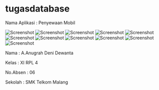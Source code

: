 # tugasdatabase
Nama Aplikasi : Penyewaan Mobil

![Screenshot](https://cloud.githubusercontent.com/assets/22131954/23587922/f7023590-01e7-11e7-885c-6daa765a44b6.PNG)
![Screenshot](https://cloud.githubusercontent.com/assets/22131954/23587912/f687cb7a-01e7-11e7-93c4-349b54f74daf.PNG)
![Screenshot](https://cloud.githubusercontent.com/assets/22131954/23587913/f68f4c42-01e7-11e7-81aa-5f1e6eca8a01.PNG)
![Screenshot](https://cloud.githubusercontent.com/assets/22131954/23587914/f69364bc-01e7-11e7-9aef-4da132f94aec.PNG)
![Screenshot](https://cloud.githubusercontent.com/assets/22131954/23587915/f697504a-01e7-11e7-83e3-695bc5c81886.PNG)
![Screenshot](https://cloud.githubusercontent.com/assets/22131954/23587916/f69f59f2-01e7-11e7-9182-920313f547cf.PNG)
![Screenshot](https://cloud.githubusercontent.com/assets/22131954/23587917/f6a0d656-01e7-11e7-81a8-f097a8fb0ace.PNG)
![Screenshot](https://cloud.githubusercontent.com/assets/22131954/23587918/f6f1492e-01e7-11e7-8ea4-77dd59d0ebbd.PNG)
![Screenshot](https://cloud.githubusercontent.com/assets/22131954/23587919/f6f25468-01e7-11e7-9056-d618b401282d.PNG)
![Screenshot](https://cloud.githubusercontent.com/assets/22131954/23587920/f6f78028-01e7-11e7-926c-26646de823cf.PNG)
![Screenshot](https://cloud.githubusercontent.com/assets/22131954/23587921/f700ec8a-01e7-11e7-88ef-376be1ef39da.PNG)

Nama : A.Anugrah Deni Dewanta

Kelas : XI RPL 4

No.Absen : 06

Sekolah : SMK Telkom Malang
